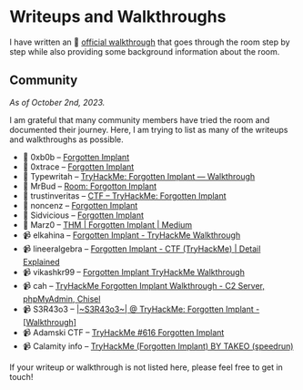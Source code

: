 # Writeups and Walkthroughs

I have written an 📄 [official walkthrough](https://github.com/IngoKl/THM-ForgottenImplant/blob/main/solution/official-walkthrough.md) that goes through the room step by step while also providing some background information about the room.

## Community

*As of October 2nd, 2023.*

I am grateful that many community members have tried the room and documented their journey. Here, I am trying to list as many of the writeups and walkthroughs as possible.

* 📄 0xb0b – [Forgotten Implant](https://0xb0b.gitbook.io/writeups/tryhackme/2023/forgotten-implant)
* 📄 0xtrace – [Forgotten Implant](https://0xtrace.github.io/posts/forgottenimplant/)
* 📄 Typewritah – [TryHackMe: Forgotten Implant — Walkthrough](https://medium.com/@withamsam/tryhackme-forgotten-implant-walkthrough-3ae3a2f4d7ff)
* 📄 MrBud – [Room: Forgotton Implant](https://github.com/solocyberengineer/MrBud-Home/tree/main/TryHackMe-Write-Ups/Forgotten%20Implant)
* 📄 trustinveritas – [CTF – TryHackMe: Forgotten Implant](https://salucci.ch/2023/08/03/ctf-tryhackme-forgotten-implant)
* 📄 noncenz – [Forgotten Implant](https://blog.noncenz.com/posts/Forgotten-Implant/)
* 📄 Sidvicious – [Forgotten Implant](https://github.com/laurijssen/thm/tree/main/forgottenimplant)
* 📄 Marz0 – [THM | Forgotten Implant | Medium](https://writeups.cybersecaware.ie/posts/forgotten_implant)
* 📹 elkahina – [Forgotten Implant - TryHackMe Walkthrough](https://www.youtube.com/watch?v=zC77QhGfCIc)
* 📹 lineeralgebra – [Forgotten Implant - CTF (TryHackMe) | Detail Explained](https://www.youtube.com/watch?v=fMYzeFQ1RL0)
* 📹 vikashkr99 – [Forgotten Implant TryHackMe Walkthrough](https://www.youtube.com/watch?v=8xMr8_EIKPk)
* 📹 cah – [TryHackMe Forgotten Implant Walkthrough - C2 Server, phpMyAdmin, Chisel](https://www.youtube.com/watch?v=YSRHAma9ZCA)
* 📹 S3R43o3 – [|~S3R43o3~| @ TryHackMe: Forgotten Implant - [Walkthrough]](https://www.youtube.com/watch?v=15WllkTY2EU)
* 📹 Adamski CTF – [TryHackMe #616 Forgotten Implant](https://www.youtube.com/watch?v=PWkBDGsxiIg)
* 📹 Calamity info – [TryHackMe (Forgotten Implant) BY TAKEO (speedrun)](https://www.youtube.com/watch?v=zKEJWfVPk84)

If your writeup or walkthrough is not listed here, please feel free to get in touch!
